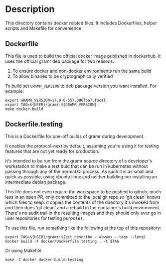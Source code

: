 # Description

This directory contains docker related files. It includes Dockerfiles,
helper scripts and Makefile for convenience

## Dockerfile

This file is used to build the official docker image published in dockerhub.
It uses the official gramr deb package for two reasons:
1. To ensure docker and non-docker environments run the same build
2. To allow binaries to be cryptographically verified

To build set `GRAMR_VERSION` to deb package version you want installed.
For example:
```
export GRAMR_VERSION=17.0.0-557.096f6a7.focal
export TAG=${USER}/gramr:${GRAMR_VERSION}
make docker-build
```

## Dockerfile.testing

This is a Dockerfile for one-off builds of gramr during development.

It enables the protocol-next by default, assuming you're using it for
testing features that are not yet ready for production.

It's intended to be run from the gramr source directory of a
developer's workstation to make a test buid that can be run in kubernetes
without passing through any of the normal CI process. As such it is as small
and quick as possible, using ubuntu linux and neither building nor installing
an intermediate debian package.

This file does not even require the workspace to be pushed to github, much
less in an open PR, only committed to the local git repo so 'git clean' knows
which files to keep: it copies the contents of the directory it's invoked from
and then does 'git clean' and a rebuild in the container's build environment.
There's no audit trail in the resulting images and they should only ever go in
user repositories for testing purposes.

To use this file, run something like the following at the top of this repository:
```
export TAG=${USER}/gramr:$(git describe --always --tags --long)
docker build -f docker/Dockerfile.testing . -t $TAG
```

Or using Makefile
```
make -C docker docker-build-testing
```
